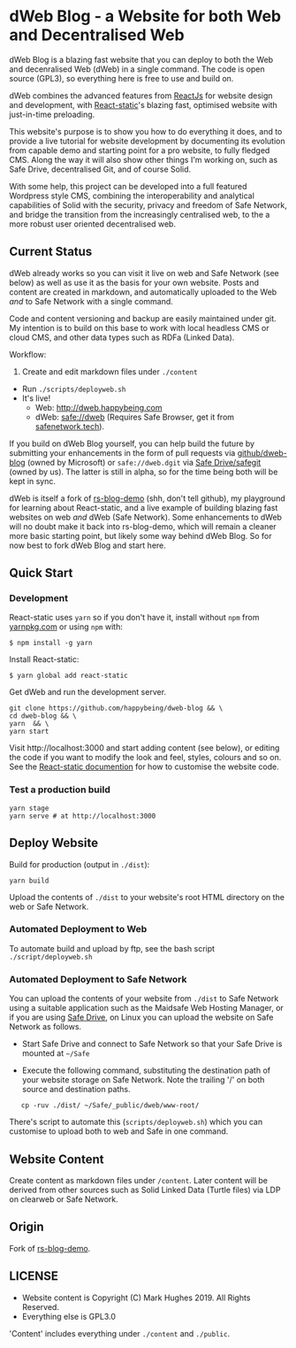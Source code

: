 # dWeb Blog - a Website for both Web and Decentralised Web

dWeb Blog is a blazing fast website that you can deploy to both the Web and decenralised Web (dWeb) in a single command. The code is open source (GPL3), so everything here is free to use and build on.

dWeb combines the advanced features from [ReactJs](http://reactjs.org/) for website design and development, with [React-static](https://github.com/nozzle/react-static)'s blazing fast, optimised website with just-in-time preloading.

This website's purpose is to show you how to do everything it does, and to provide a live tutorial for website development by documenting its evolution from capable demo and starting point for a pro website, to fully fledged CMS. Along the way it will also show other things I'm working on, such as Safe Drive, decentralised Git, and of course Solid.

With some help, this project can be developed into a full featured Wordpress style CMS, combining the interoperability and analytical capabilities of Solid with the security, privacy and freedom of Safe Network, and bridge the transition from the increasingly centralised web, to the a more robust user oriented decentralised web.

## Current Status

dWeb already works so you can visit it live on web and Safe Network (see below) as well as use it as the basis for your own website.
Posts and content are created in markdown, and automatically uploaded to the Web *and* to Safe Network with a single command.

Code and content versioning and backup are easily maintained under git. My intention is to build on this base to work with local headless CMS or cloud CMS, and other data types such as RDFa (Linked Data).

Workflow:

1. Create and edit markdown files under `./content`
 - Run `./scripts/deployweb.sh`
 - It's live!
    * Web:  http://dweb.happybeing.com
    * dWeb: [safe://dweb](safe://dweb) (Requires Safe Browser, get it from [safenetwork.tech](https://safenetwork.tech)).

If you build on dWeb Blog yourself, you can help build the future by submitting your enhancements in the form of pull requests via [github/dweb-blog](https://github.com/happybeing/dweb-blog) (owned by Microsoft) or `safe://dweb.dgit` via [Safe Drive/safegit](https://github.com/happybeing/safe-drive) (owned by us). The latter is still in alpha, so for the time being both will be kept in sync.

dWeb is itself a fork of [rs-blog-demo](https://github.com/happybeing/rs-blog-demo) (shh, don't tell github), my playground for learning about React-static, and a live example of building blazing fast websites on web *and* dWeb (Safe Network). Some enhancements to dWeb will no doubt make it back into rs-blog-demo, which will remain a cleaner more basic starting point, but likely some way behind dWeb Blog. So for now best to fork dWeb Blog and start here.

## Quick Start

### Development

React-static uses `yarn` so if you don't have it, install without `npm` from [yarnpkg.com](https://yarnpkg.com) or using `npm` with:
```
$ npm install -g yarn
```

Install React-static:
```
$ yarn global add react-static
```
Get dWeb and run the development server.
```
git clone https://github.com/happybeing/dweb-blog && \
cd dweb-blog && \
yarn  && \
yarn start
```

Visit http://localhost:3000 and start adding content (see below), or editing the code if you want to modify the look and feel, styles, colours and so on. See the [React-static documention](https://github.com/nozzle/react-static#react-static) for how to customise the website code.

### Test a production build

```
yarn stage
yarn serve # at http://localhost:3000
```

## Deploy Website

Build for production (output in `./dist`):

```
yarn build
```
Upload the contents of `./dist` to your website's root HTML directory on the web or Safe Network.

### Automated Deployment to Web

To automate build and upload by ftp, see the bash script `./script/deployweb.sh`

### Automated Deployment to Safe Network

You can upload the contents of your website from `./dist` to Safe Network using a suitable application such as the Maidsafe Web Hosting Manager, or if you are using [Safe Drive](https://github.com/happybeing/safe-drive), on Linux you can upload the website on Safe Network as follows.

- Start Safe Drive and connect to Safe Network so that your Safe Drive is mounted at `~/Safe`

- Execute the following command, substituting the destination path of your website storage on Safe Network. Note the trailing '/' on both source and destination paths.

```
   cp -ruv ./dist/ ~/Safe/_public/dweb/www-root/
```
There's script to automate this (`scripts/deployweb.sh`) which you can customise to upload both to web and Safe in one command.

## Website Content

Create content as markdown files under `/content`. Later content will be derived from other sources such as Solid Linked Data (Turtle files) via LDP on clearweb or Safe Network.

## Origin

Fork of [rs-blog-demo](https://github.com/happybeing/rs-blog-demo).

## LICENSE

- Website content is Copyright (C) Mark Hughes 2019. All Rights Reserved.
- Everything else is GPL3.0

'Content' includes everything under `./content` and `./public`.
